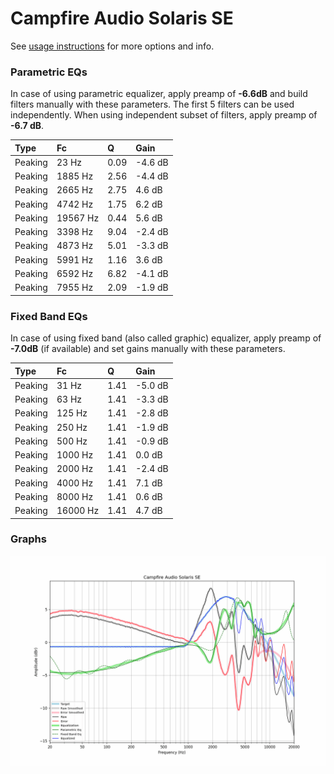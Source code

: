 # Campfire Audio Solaris SE
See [usage instructions](https://github.com/jaakkopasanen/AutoEq#usage) for more options and info.

### Parametric EQs
In case of using parametric equalizer, apply preamp of **-6.6dB** and build filters manually
with these parameters. The first 5 filters can be used independently.
When using independent subset of filters, apply preamp of **-6.7 dB**.

| Type    | Fc       |    Q | Gain    |
|:--------|:---------|:-----|:--------|
| Peaking | 23 Hz    | 0.09 | -4.6 dB |
| Peaking | 1885 Hz  | 2.56 | -4.4 dB |
| Peaking | 2665 Hz  | 2.75 | 4.6 dB  |
| Peaking | 4742 Hz  | 1.75 | 6.2 dB  |
| Peaking | 19567 Hz | 0.44 | 5.6 dB  |
| Peaking | 3398 Hz  | 9.04 | -2.4 dB |
| Peaking | 4873 Hz  | 5.01 | -3.3 dB |
| Peaking | 5991 Hz  | 1.16 | 3.6 dB  |
| Peaking | 6592 Hz  | 6.82 | -4.1 dB |
| Peaking | 7955 Hz  | 2.09 | -1.9 dB |

### Fixed Band EQs
In case of using fixed band (also called graphic) equalizer, apply preamp of **-7.0dB**
(if available) and set gains manually with these parameters.

| Type    | Fc       |    Q | Gain    |
|:--------|:---------|:-----|:--------|
| Peaking | 31 Hz    | 1.41 | -5.0 dB |
| Peaking | 63 Hz    | 1.41 | -3.3 dB |
| Peaking | 125 Hz   | 1.41 | -2.8 dB |
| Peaking | 250 Hz   | 1.41 | -1.9 dB |
| Peaking | 500 Hz   | 1.41 | -0.9 dB |
| Peaking | 1000 Hz  | 1.41 | 0.0 dB  |
| Peaking | 2000 Hz  | 1.41 | -2.4 dB |
| Peaking | 4000 Hz  | 1.41 | 7.1 dB  |
| Peaking | 8000 Hz  | 1.41 | 0.6 dB  |
| Peaking | 16000 Hz | 1.41 | 4.7 dB  |

### Graphs
![](./Campfire%20Audio%20Solaris%20SE.png)